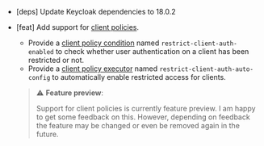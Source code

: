* [deps] Update Keycloak dependencies to 18.0.2
* [feat] Add support for [client policies](https://www.keycloak.org/docs/latest/server_admin/#_client_policies).
  * Provide a [client policy condition](https://www.keycloak.org/docs/latest/server_admin/#condition) named `restrict-client-auth-enabled` to check whether user authentication on a client has been restricted or not.
  * Provide a [client policy executor](https://www.keycfloak.org/docs/latest/server_admin/#executor) named `restrict-client-auth-auto-config` to automatically enable restricted access for clients.

  > ⚠️ **Feature preview**:
  >
  > Support for client policies is currently feature preview. I am happy to get some feedback on this.
  > However, depending on feedback the feature may be changed  or even be removed again in the future.
